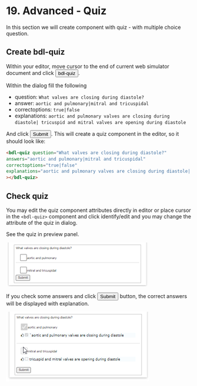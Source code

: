 # 19. Advanced - Quiz

In this section we will create component with quiz - with multiple choice question.

## Create bdl-quiz

Within your editor, move cursor to the end of current web simulator document and click <button>bdl-quiz</button>.

Within the dialog fill the following
* question: `What valves are closing during diastole?`
* answer: `aortic and pulmonary|mitral and tricuspidal`
* correctoptions: `true|false`
* explanations: `aortic and pulmonary valves are closing during diastole| tricuspid and mitral valves are opening during diastole`

And click <button>Submit</button>. This will create a quiz component in the editor, so it should look like:
```markdown
<bdl-quiz question="What valves are closing during diastole?"
answers="aortic and pulmonary|mitral and tricuspidal"
correctoptions="true|false" 
explanations="aortic and pulmonary valves are closing during diastole| tricuspid and mitral valves are opening during diastole"
></bdl-quiz>
```

## Check quiz

You may edit the quiz component attributes directly in editor or place cursor in the `<bdl-quiz>` component and click identify/edit and you may change the attribute of the quiz in dialog.

See the quiz in preview panel.

![QuizUnchecked](QuizUnchecked.png)

If you check some answers and click <button>Submit</button> button, the correct answers will be displayed with explanation.

![QuizChecked](QuizChecked.png)
